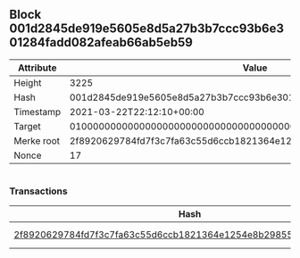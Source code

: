 ## Block 001d2845de919e5605e8d5a27b3b7ccc93b6e301284fadd082afeab66ab5eb59

Attribute | Value
--- | ---
Height | 3225
Hash | 001d2845de919e5605e8d5a27b3b7ccc93b6e301284fadd082afeab66ab5eb59
Timestamp | 2021-03-22T22:12:10+00:00
Target | 0100000000000000000000000000000000000000000000000000000000000000
Merke root | 2f8920629784fd7f3c7fa63c55d6ccb1821364e1254e8b29855562904e8a3a62
Nonce | 17

```

```

### Transactions

Hash | Amount
--- | ---
[2f8920629784fd7f3c7fa63c55d6ccb1821364e1254e8b29855562904e8a3a62](2f8920629784fd7f3c7fa63c55d6ccb1821364e1254e8b29855562904e8a3a62.md) | 10.00000000 SKEPTI 
